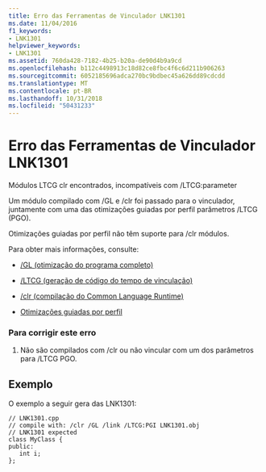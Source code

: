 ```yaml
---
title: Erro das Ferramentas de Vinculador LNK1301
ms.date: 11/04/2016
f1_keywords:
- LNK1301
helpviewer_keywords:
- LNK1301
ms.assetid: 760da428-7182-4b25-b20a-de90d4b9a9cd
ms.openlocfilehash: b112c4498913c18d82ce8fbc4f6c6d211b906263
ms.sourcegitcommit: 6052185696adca270bc9bdbec45a626dd89cdcdd
ms.translationtype: MT
ms.contentlocale: pt-BR
ms.lasthandoff: 10/31/2018
ms.locfileid: "50431233"
---
```

# <a name="linker-tools-error-lnk1301"></a>Erro das Ferramentas de Vinculador LNK1301

Módulos LTCG clr encontrados, incompatíveis com /LTCG:parameter

Um módulo compilado com /GL e /clr foi passado para o vinculador, juntamente com uma das otimizações guiadas por perfil parâmetros /LTCG (PGO).

Otimizações guiadas por perfil não têm suporte para /clr módulos.

Para obter mais informações, consulte:

- [/GL (otimização do programa completo)](../../build/reference/gl-whole-program-optimization.md)

- [/LTCG (geração de código do tempo de vinculação)](../../build/reference/ltcg-link-time-code-generation.md)

- [/clr (compilação do Common Language Runtime)](../../build/reference/clr-common-language-runtime-compilation.md)

- [Otimizações guiadas por perfil](../../build/reference/profile-guided-optimizations.md)

### <a name="to-correct-this-error"></a>Para corrigir este erro

1. Não são compilados com /clr ou não vincular com um dos parâmetros para /LTCG PGO.

## <a name="example"></a>Exemplo

O exemplo a seguir gera das LNK1301:

```
// LNK1301.cpp
// compile with: /clr /GL /link /LTCG:PGI LNK1301.obj
// LNK1301 expected
class MyClass {
public:
   int i;
};
```